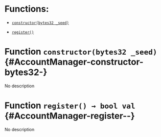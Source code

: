 # Functions:

- [`constructor(bytes32 _seed)`](#AccountManager-constructor-bytes32-)

- [`register()`](#AccountManager-register--)

# Function `constructor(bytes32 _seed)` {#AccountManager-constructor-bytes32-}

No description

# Function `register() → bool val` {#AccountManager-register--}

No description
